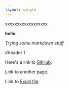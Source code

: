 ```yaml
---
layout: single
---
```



xxxxxxxxxxxxxxxxxx

**hello**

*Trying some markdown stuff*

#header 1

Here's a link to [GitHub](https://github.com).

Link to another [page](file2.md).

Link to [Excel file](test.xls).
